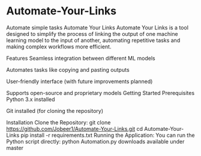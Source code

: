 # Automate-Your-Links
Automate simple tasks
Automate Your Links
Automate Your Links is a tool designed to simplify the process of linking the output of one machine learning model to the input of another, automating repetitive tasks and making complex workflows more efficient.

Features
Seamless integration between different ML models

Automates tasks like copying and pasting outputs

User-friendly interface (with future improvements planned)

Supports open-source and proprietary models
Getting Started
Prerequisites
Python 3.x installed

Git installed (for cloning the repository)

Installation
Clone the Repository:
git clone https://github.com/Jobeer1/Automate-Your-Links.git
cd Automate-Your-Links
pip install -r requirements.txt
Running the Application: You can run the Python script directly:
python Automation.py
downloads available under master
